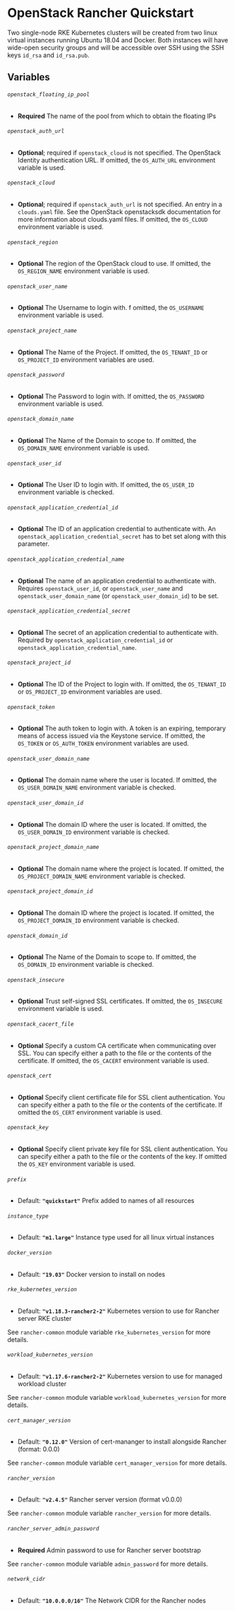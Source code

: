 # OpenStack Rancher Quickstart

Two single-node RKE Kubernetes clusters will be created from two linux virtual instances running Ubuntu 18.04 and Docker.
Both instances will have wide-open security groups and will be accessible over SSH using the SSH keys
`id_rsa` and `id_rsa.pub`.

## Variables

###### `openstack_floating_ip_pool`
- **Required**
The name of the pool from which to obtain the floating IPs

###### `openstack_auth_url`
- **Optional**; required if `openstack_cloud` is not specified.
The OpenStack Identity authentication URL.
If omitted, the `OS_AUTH_URL` environment variable is used.

###### `openstack_cloud`
- **Optional**; required if `openstack_auth_url` is not specified.
An entry in a `clouds.yaml` file.
See the OpenStack openstacksdk documentation for more information about clouds.yaml files.
If omitted, the `OS_CLOUD` environment variable is used.

###### `openstack_region`
- **Optional**
The region of the OpenStack cloud to use.
If omitted, the `OS_REGION_NAME` environment variable is used.

###### `openstack_user_name`
- **Optional**
The Username to login with.
f omitted, the `OS_USERNAME` environment variable is used.

###### `openstack_project_name`
- **Optional**
The Name of the Project.
If omitted, the `OS_TENANT_ID` or `OS_PROJECT_ID` environment variables are used.

###### `openstack_password`
- **Optional**
The Password to login with.
If omitted, the `OS_PASSWORD` environment variable is used.

###### `openstack_domain_name`
- **Optional**
The Name of the Domain to scope to.
If omitted, the `OS_DOMAIN_NAME` environment variable is used.

###### `openstack_user_id`
- **Optional**
The User ID to login with.
If omitted, the `OS_USER_ID` environment variable is checked.

###### `openstack_application_credential_id`
- **Optional**
The ID of an application credential to authenticate with.
An `openstack_application_credential_secret` has to bet set along with this parameter.

###### `openstack_application_credential_name`
- **Optional**
The name of an application credential to authenticate with.
Requires `openstack_user_id`, or `openstack_user_name` and `openstack_user_domain_name` (or `openstack_user_domain_id`) to be set.

###### `openstack_application_credential_secret`
- **Optional**
The secret of an application credential to authenticate with.
Required by `openstack_application_credential_id` or `openstack_application_credential_name`.

###### `openstack_project_id`
- **Optional**
The ID of the Project to login with.
If omitted, the `OS_TENANT_ID` or `OS_PROJECT_ID` environment variables are used.

###### `openstack_token`
- **Optional**
The auth token to login with.
A token is an expiring, temporary means of access issued via the Keystone service.
If omitted, the `OS_TOKEN` or `OS_AUTH_TOKEN` environment variables are used.

###### `openstack_user_domain_name`
- **Optional**
The domain name where the user is located.
If omitted, the `OS_USER_DOMAIN_NAME` environment variable is checked.

###### `openstack_user_domain_id`
- **Optional**
The domain ID where the user is located.
If omitted, the `OS_USER_DOMAIN_ID` environment variable is checked.

###### `openstack_project_domain_name`
- **Optional**
The domain name where the project is located.
If omitted, the `OS_PROJECT_DOMAIN_NAME` environment variable is checked.

###### `openstack_project_domain_id`
- **Optional**
The domain ID where the project is located.
If omitted, the `OS_PROJECT_DOMAIN_ID` environment variable is checked.

###### `openstack_domain_id`
- **Optional**
The Name of the Domain to scope to.
If omitted, the `OS_DOMAIN_ID` environment variable is checked.

###### `openstack_insecure`
- **Optional**
Trust self-signed SSL certificates.
If omitted, the `OS_INSECURE` environment variable is used.

###### `openstack_cacert_file`
- **Optional**
Specify a custom CA certificate when communicating over SSL.
You can specify either a path to the file or the contents of the certificate.
If omitted, the `OS_CACERT` environment variable is used.

###### `openstack_cert`
- **Optional**
Specify client certificate file for SSL client authentication.
You can specify either a path to the file or the contents of the certificate.
If omitted the `OS_CERT` environment variable is used.

###### `openstack_key`
- **Optional**
Specify client private key file for SSL client authentication.
You can specify either a path to the file or the contents of the key.
If omitted the `OS_KEY` environment variable is used.

###### `prefix`
- Default: **`"quickstart"`**
Prefix added to names of all resources

###### `instance_type`
- Default: **`"m1.large"`**
Instance type used for all linux virtual instances

###### `docker_version`
- Default: **`"19.03"`**
Docker version to install on nodes

###### `rke_kubernetes_version`
- Default: **`"v1.18.3-rancher2-2"`**
Kubernetes version to use for Rancher server RKE cluster

See `rancher-common` module variable `rke_kubernetes_version` for more details.

###### `workload_kubernetes_version`
- Default: **`"v1.17.6-rancher2-2"`**
Kubernetes version to use for managed workload cluster

See `rancher-common` module variable `workload_kubernetes_version` for more details.

###### `cert_manager_version`
- Default: **`"0.12.0"`**
Version of cert-mananger to install alongside Rancher (format: 0.0.0)

See `rancher-common` module variable `cert_manager_version` for more details.

###### `rancher_version`
- Default: **`"v2.4.5"`**
Rancher server version (format v0.0.0)

See `rancher-common` module variable `rancher_version` for more details.

###### `rancher_server_admin_password`
- **Required**
Admin password to use for Rancher server bootstrap

See `rancher-common` module variable `admin_password` for more details.

###### `network_cidr`
- Default: **`"10.0.0.0/16"`**
The Network CIDR for the Rancher nodes
